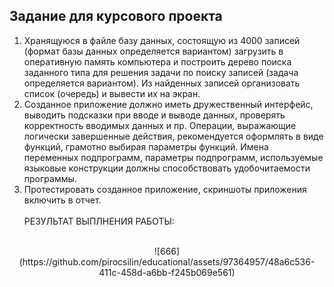 ## Задание для курсового проекта
1. Хранящуюся в файле базу данных, состоящую из 4000 записей (формат базы данных определяется вариантом) загрузить в оперативную память компьютера и построить дерево поиска заданного типа для решения задачи по поиску записей (задача определяется вариантом). Из найденных записей организовать список (очередь) и вывести их на экран.
2. Созданное приложение должно иметь дружественный интерфейс, выводить подсказки при вводе и выводе данных, проверять корректность вводимых данных и пр. Операции, выражающие логически завершенные действия, рекомендуется оформлять в виде функций, грамотно выбирая параметры функций. Имена переменных подпрограмм, параметры подпрограмм, используемые языковые конструкции должны способствовать удобочитаемости программы.
3. Протестировать созданное приложение, скриншоты приложения включить в отчет.
<br><br>РЕЗУЛЬТАТ ВЫПЛНЕНИЯ РАБОТЫ:<br><br>
<center>![666](https://github.com/pirocsilin/educational/assets/97364957/48a6c536-411c-458d-a6bb-f245b069e561)
